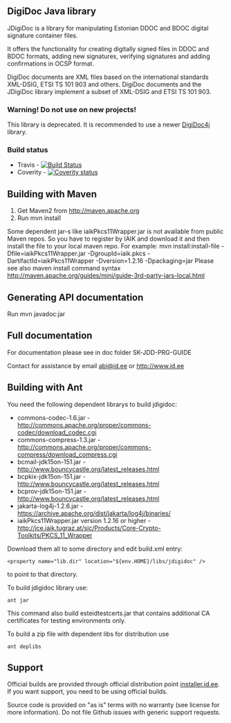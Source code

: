 DigiDoc Java library
--------------------

JDigiDoc is a library for manipulating Estonian DDOC and BDOC
digital signature container files.

It offers the functionality for creating digitally signed files in
DDOC and BDOC formats, adding new signatures,
verifying signatures and adding confirmations in OCSP format.

DigiDoc documents are XML files based on the international standards XML-DSIG, ETSI TS 101 903 and others. 
DigiDoc documents and the JDigiDoc library implement a subset of XML-DSIG and ETSI TS 101 903.

### Warning! Do not use on new projects!
This library is deprecated. It is recommended to use a newer [DigiDoc4j](https://github.com/open-eid/digidoc4j) library.

### Build status
  * Travis - [![Build Status](https://travis-ci.org/open-eid/jdigidoc.png?branch=master)](https://travis-ci.org/open-eid/jdigidoc)
  * Coverity - [![Coverity status](https://scan.coverity.com/projects/931/badge.svg?flat=1)](https://scan.coverity.com/projects/931/)

Building with Maven
-------------------
1. Get Maven2 from http://maven.apache.org
2. Run
     mvn install

Some dependent jar-s like iaikPkcs11Wrapper.jar is not available from public Maven repos.
So you have to register by IAIK and download it and then install the file to your local
maven repo. For example:
mvn install:install-file -Dfile=iaikPkcs11Wrapper.jar -DgroupId=iaik.pkcs -DartifactId=iaikPkcs11Wrapper -Dversion=1.2.16 -Dpackaging=jar
Please see also maven install command syntax http://maven.apache.org/guides/mini/guide-3rd-party-jars-local.html

Generating API documentation
----------------------------
Run mvn javadoc:jar

Full documentation
----------------------------

For documentation please see in doc folder SK-JDD-PRG-GUIDE

Contact for assistance by email abi@id.ee or http://www.id.ee

Building with Ant
-------------------------

You need the following dependent librarys to build jdigidoc:

- commons-codec-1.6.jar - http://commons.apache.org/proper/commons-codec/download_codec.cgi
- commons-compress-1.3.jar - http://commons.apache.org/proper/commons-compress/download_compress.cgi
- bcmail-jdk15on-151.jar - http://www.bouncycastle.org/latest_releases.html
- bcpkix-jdk15on-151.jar - http://www.bouncycastle.org/latest_releases.html
- bcprov-jdk15on-151.jar - http://www.bouncycastle.org/latest_releases.html
- jakarta-log4j-1.2.6.jar - https://archive.apache.org/dist/jakarta/log4j/binaries/
- iaikPkcs11Wrapper.jar version 1.2.16 or higher - http://jce.iaik.tugraz.at/sic/Products/Core-Crypto-Toolkits/PKCS_11_Wrapper

Download them all to some directory and edit build.xml entry:

    <property name="lib.dir" location="${env.HOME}/libs/jdigidoc" />

to point to that directory.

To build jdigidoc library use:

    ant jar

This command also build esteidtestcerts.jar that contains additional CA certificates for
testing environments only.

To build a zip file with dependent libs for distribution use

    ant deplibs

## Support
Official builds are provided through official distribution point [installer.id.ee](https://installer.id.ee). If you want support, you need to be using official builds.

Source code is provided on "as is" terms with no warranty (see license for more information). Do not file Github issues with generic support requests.
